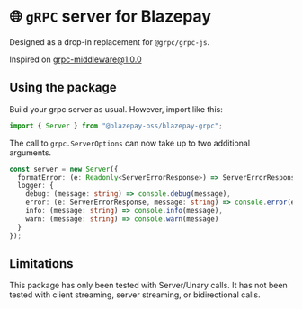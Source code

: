 # 🌐 `gRPC` server for Blazepay

Designed as a drop-in replacement for `@grpc/grpc-js`.

Inspired on [grpc-middleware@1.0.0](https://www.npmjs.com/package/grpc-middleware)

## Using the package

Build your grpc server as usual. However, import like this:

```ts
import { Server } from "@blazepay-oss/blazepay-grpc";
```

The call to `grpc.ServerOptions` can now take up to two additional arguments.

```ts
const server = new Server({
  formatError: (e: Readonly<ServerErrorResponse>) => ServerErrorResponse,
  logger: {
    debug: (message: string) => console.debug(message),
    error: (e: ServerErrorResponse, message: string) => console.error(e, message),
    info: (message: string) => console.info(message),
    warn: (message: string) => console.warn(message)
  }
});
```

## Limitations

This package has only been tested with Server/Unary calls. It has not been tested with client streaming, server streaming, or bidirectional calls.
